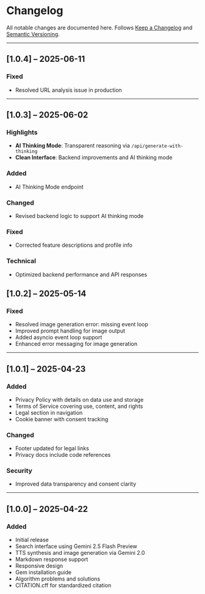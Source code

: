 # Changelog

All notable changes are documented here.
Follows [Keep a Changelog](https://keepachangelog.com/en/1.0.0/) and [Semantic Versioning](https://semver.org/spec/v2.0.0.html).

---

## [1.0.4] – 2025-06-11

### Fixed

* Resolved URL analysis issue in production

---

## [1.0.3] – 2025-06-02

### Highlights

* **AI Thinking Mode**: Transparent reasoning via `/api/generate-with-thinking`
* **Clean Interface**: Backend improvements and AI thinking mode

### Added

* AI Thinking Mode endpoint

### Changed

* Revised backend logic to support AI thinking mode

### Fixed

* Corrected feature descriptions and profile info

### Technical

* Optimized backend performance and API responses


## \[1.0.2] – 2025-05-14

### Fixed

* Resolved image generation error: missing event loop
* Improved prompt handling for image output
* Added asyncio event loop support
* Enhanced error messaging for image generation

---

## \[1.0.1] – 2025-04-23

### Added

* Privacy Policy with details on data use and storage
* Terms of Service covering use, content, and rights
* Legal section in navigation
* Cookie banner with consent tracking

### Changed

* Footer updated for legal links
* Privacy docs include code references

### Security

* Improved data transparency and consent clarity

---

## \[1.0.0] – 2025-04-22

### Added

* Initial release
* Search interface using Gemini 2.5 Flash Preview
* TTS synthesis and image generation via Gemini 2.0
* Markdown response support
* Responsive design
* Gem installation guide
* Algorithm problems and solutions
* CITATION.cff for standardized citation


